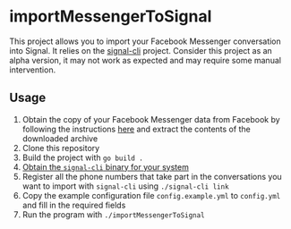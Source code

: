 # importMessengerToSignal

This project allows you to import your Facebook Messenger conversation into Signal. It relies on the [signal-cli](https://github.com/AsamK/signal-cli) project. Consider this project as an alpha version, it may not work as expected and may require some manual intervention.

## Usage
1. Obtain the copy of your Facebook Messenger data from Facebook by following the instructions [here](https://www.facebook.com/help/1701730696756992) and extract the contents of the downloaded archive
2. Clone this repository
3. Build the project with `go build .`
4. [Obtain the `signal-cli` binary for your system](https://github.com/AsamK/signal-cli/wiki/Binary-distributions)
5. Register all the phone numbers that take part in the conversations you want to import with `signal-cli` using `./signal-cli link`
6. Copy the example configuration file `config.example.yml` to `config.yml` and fill in the required fields
7. Run the program with `./importMessengerToSignal`